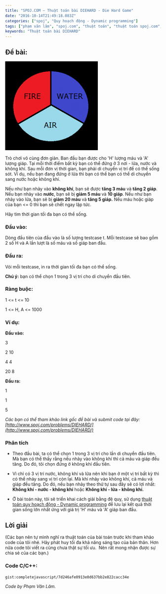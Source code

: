 ```yaml
---
title: "SPOJ.COM – Thuật toán bài DIEHARD - Die Hard Game"
date: "2016-10-14T21:49:18.083Z"
categories: ["spoj", "Quy hoạch động - Dynamic programming"]
tags: ["phạm văn lâm", "spoj.com", "thuật toán", "thuật toán spoj.com", "quy hoạch động dynamic programming"]
keywords: "Thuật toán bài DIEHARD"
---
```


## Đề bài:

![diehardgame-spoj-com-thuattoan-phamvanlam-com](diehardgame-spoj-com-thuattoan-phamvanlam-com.png)

Trò chơi vô cùng đơn giản. Ban đầu bạn được cho 'H' lượng máu và 'A' lượng giáp. Tại mỗi thời điểm bất kỳ bạn có thể đứng ở 3 nơi - lửa, nước và không khí. Sau mỗi đơn vị thời gian, bạn phải di chuyển vị trí để có thể sống sót. Ví dụ, nếu bạn đang đứng ở lửa thì bạn có thể bạn có thể di chuyển sang nước hoặc không khí. 

Nếu như bạn nhảy vào **không khí**, bạn sẽ được **tăng 3 máu** và **tăng 2 giáp**. Nếu bạn nhảy vào **nước**, bạn sẽ bị **giảm 5 máu** và **10 giáp**. Nếu như bạn nhảy vào lửa, bạn sẽ bị **giảm 20 máu** và **tăng 5 giáp.** Nếu máu hoặc giáp của bạn <= 0 thì bạn sẽ chết ngay lập tức. 

Hãy tìm thời gian tối đa bạn có thể sống.

### **Đầu vào:**

Dòng đầu tiên của đầu vào là số lượng testcase t. Mỗi testcase sẽ bao gồm 2 số H và A lần lượt là số máu và số giáp ban đầu.

### **Đầu ra:**

Vói mỗi testcase, in ra thời gian tối đa bạn có thể sống. 

**Chú ý:** bạn có thể chọn 1 trong 3 vị trí cho di chuyển đầu tiên.

### Ràng buộc:

1 <= t <= 10 

1 <= H, A <= 1000

### **Ví dụ:**

**Đầu vào:** 

3 

2 10 

4 4 

20 8 

**Đầu ra:** 

1 

1 

5 

_Các bạn có thể tham khảo link gốc đề bài và submit code tại đây:[http://www.spoj.com/problems/DIEHARD/](http://www.spoj.com/problems/DIEHARD/)_

### Phân tích

+ Theo đầu bài, ta có thể chọn 1 trong 3 vị trí cho lần di chuyển đầu tiên. Mà bạn có thể thấy rằng nếu nhảy vào không khí thì cả máu và giáp đều tăng. Do đó, tôi chọn đứng ở không khí đầu tiên. 

+ Vì chỉ có 3 vị trí nước, không khí và lửa nên khi bạn ở một vị trí bất kỳ thì có thể nhảy sang vị trí còn lại. Mà khi nhảy vào không khí, cả máu và giáp đều tăng. Do đó, nếu bạn nhảy theo thứ tự sau đây sẽ có lợi nhất: **Không khí - nước - không khí** hoặc **Không khí - lửa - không khí.** 

+ Ở bài toán này, tôi sẽ triển khai cách giải bằng đệ quy, sử dụng [thuật toán quy hoạch động - Dynamic programming](/category/quy-hoach-dong-dynamic-programming/) để lưu lại kết quả thời gian sống lớn nhất ứng với giá trị 'H' máu và 'A' giáp ban đầu.

## Lời giải

(Các bạn nên tự mình nghĩ ra thuật toán của bài toán trước khi tham khảo code của tôi nhé. Hãy phát huy tối đa khả năng sáng tạo của bản thân. Hơn nữa code tôi viết ra cũng chưa thật sự tối ưu.  Nên rất mong nhận được sự chia sẻ của các bạn.)

### Code C/C++:

`gist:completejavascript/7d246afe0913e0d637bb2e822cacc34e`

_Code by Phạm Văn Lâm._